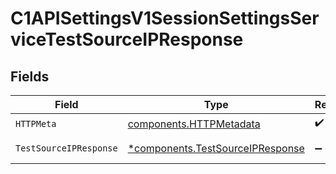 # C1APISettingsV1SessionSettingsServiceTestSourceIPResponse


## Fields

| Field                                                                               | Type                                                                                | Required                                                                            | Description                                                                         |
| ----------------------------------------------------------------------------------- | ----------------------------------------------------------------------------------- | ----------------------------------------------------------------------------------- | ----------------------------------------------------------------------------------- |
| `HTTPMeta`                                                                          | [components.HTTPMetadata](../../models/components/httpmetadata.md)                  | :heavy_check_mark:                                                                  | N/A                                                                                 |
| `TestSourceIPResponse`                                                              | [*components.TestSourceIPResponse](../../models/components/testsourceipresponse.md) | :heavy_minus_sign:                                                                  | Successful response                                                                 |